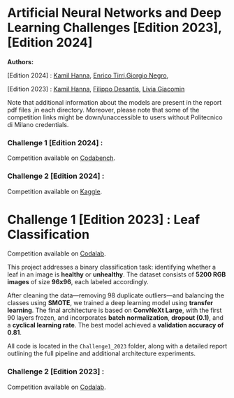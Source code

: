 # Artificial Neural Networks and Deep Learning Challenges [Edition 2023],[Edition 2024]


<b>Authors:</b> 

[Edition 2024] : [Kamil Hanna](https://github.com/KamilHanna), [Enrico Tirri](https://github.com/EnricoTirri),[Giorgio Negro](https://github.com/giorgionegro), 

[Edition 2023] : [Kamil Hanna](https://github.com/KamilHanna), [Filippo Desantis](), [Livia Giacomin]()

Note that additional information about the models are present in the report pdf files ,in each directory.
Moreover, please note that some of the competition links might be down/unaccessible to users without Politecnico di Milano credentials.

### Challenge 1 [Edition 2024] :
Competition available on [Codabench](https://www.codabench.org/competitions/4430/).


### Challenge 2 [Edition 2024] :
Competition available on [Kaggle](https://www.kaggle.com/t/af80f36772144dbb8b6179fea6180574 ).

# Challenge 1 [Edition 2023] : Leaf Classification

Competition available on [Codalab](https://codalab.lisn.upsaclay.fr/competitions/16245).

This project addresses a binary classification task: identifying whether a leaf in an image is **healthy** or **unhealthy**. The dataset consists of **5200 RGB images** of size **96x96**, each labeled accordingly. 

After cleaning the data—removing 98 duplicate outliers—and balancing the classes using **SMOTE**, we trained a deep learning model using **transfer learning**. The final architecture is based on **ConvNeXt Large**, with the first 90 layers frozen, and incorporates **batch normalization**, **dropout (0.1)**, and a **cyclical learning rate**. The best model achieved a **validation accuracy of 0.81**.

All code is located in the `Challenge1_2023` folder, along with a detailed report outlining the full pipeline and additional architecture experiments.


### Challenge 2 [Edition 2023] :
Competition available on [Codalab](https://codalab.lisn.upsaclay.fr/competitions/16514).










